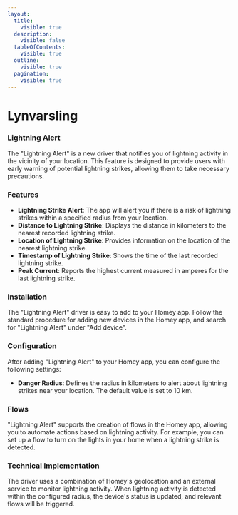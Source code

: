 ```yaml
---
layout:
  title:
    visible: true
  description:
    visible: false
  tableOfContents:
    visible: true
  outline:
    visible: true
  pagination:
    visible: true
---
```


# Lynvarsling

### Lightning Alert

The "Lightning Alert" is a new driver that notifies you of lightning activity in the vicinity of your location. This feature is designed to provide users with early warning of potential lightning strikes, allowing them to take necessary precautions.

### Features

* **Lightning Strike Alert**: The app will alert you if there is a risk of lightning strikes within a specified radius from your location.
* **Distance to Lightning Strike**: Displays the distance in kilometers to the nearest recorded lightning strike.
* **Location of Lightning Strike**: Provides information on the location of the nearest lightning strike.
* **Timestamp of Lightning Strike**: Shows the time of the last recorded lightning strike.
* **Peak Current**: Reports the highest current measured in amperes for the last lightning strike.

### Installation

The "Lightning Alert" driver is easy to add to your Homey app. Follow the standard procedure for adding new devices in the Homey app, and search for "Lightning Alert" under "Add device".

### Configuration

After adding "Lightning Alert" to your Homey app, you can configure the following settings:

* **Danger Radius**: Defines the radius in kilometers to alert about lightning strikes near your location. The default value is set to 10 km.

### Flows

"Lightning Alert" supports the creation of flows in the Homey app, allowing you to automate actions based on lightning activity. For example, you can set up a flow to turn on the lights in your home when a lightning strike is detected.

### Technical Implementation

The driver uses a combination of Homey's geolocation and an external service to monitor lightning activity. When lightning activity is detected within the configured radius, the device's status is updated, and relevant flows will be triggered.
